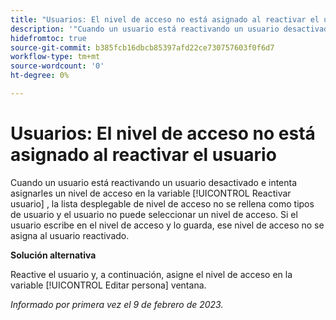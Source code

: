 ```yaml
---
title: "Usuarios: El nivel de acceso no está asignado al reactivar el usuario"
description: '"Cuando un usuario está reactivando un usuario desactivado e intenta asignarles un nivel de acceso en la ventana Reactivar usuario, la lista desplegable de nivel de acceso no se rellena a medida que el usuario escribe y no puede seleccionar un nivel de acceso. Si el usuario escribe en el nivel de acceso y guarda, ese nivel de acceso no se asigna al usuario reactivado".'
hidefromtoc: true
source-git-commit: b385fcb16dbcb85397afd22ce730757603f0f6d7
workflow-type: tm+mt
source-wordcount: '0'
ht-degree: 0%

---
```



# Usuarios: El nivel de acceso no está asignado al reactivar el usuario

Cuando un usuario está reactivando un usuario desactivado e intenta asignarles un nivel de acceso en la variable [!UICONTROL Reactivar usuario] , la lista desplegable de nivel de acceso no se rellena como tipos de usuario y el usuario no puede seleccionar un nivel de acceso. Si el usuario escribe en el nivel de acceso y lo guarda, ese nivel de acceso no se asigna al usuario reactivado.

**Solución alternativa**

Reactive el usuario y, a continuación, asigne el nivel de acceso en la variable [!UICONTROL Editar persona] ventana.

_Informado por primera vez el 9 de febrero de 2023._

